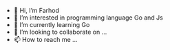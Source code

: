 - 👋 Hi, I’m Farhod 
- 👀 I’m interested in programming language Go and Js
- 🌱 I’m currently learning Go
- 💞️ I’m looking to collaborate on ...
- 📫 How to reach me ...

<!---
fnazarov97/fnazarov97 is a ✨ special ✨ repository because its `README.md` (this file) appears on your GitHub profile.
You can click the Preview link to take a look at your changes.
--->

